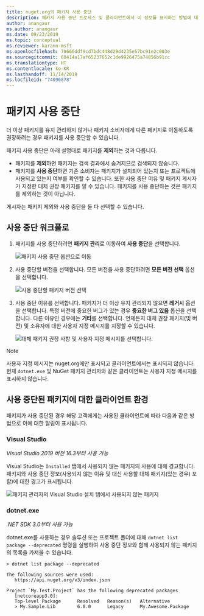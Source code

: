 ```yaml
---
title: nuget.org의 패키지 사용 중단
description: 패키지 사용 중단 프로세스 및 클라이언트에서 이 정보를 표시하는 방법에 대한 자세한 설명
author: anangaur
ms.author: anangaur
ms.date: 09/23/2019
ms.topic: conceptual
ms.reviewer: karann-msft
ms.openlocfilehash: 70666ddf9cd7bdc448d29d4235e57bc91e2c003e
ms.sourcegitcommit: 60414a17af65237652c1de9926475a74856b91cc
ms.translationtype: HT
ms.contentlocale: ko-KR
ms.lasthandoff: 11/14/2019
ms.locfileid: "74096878"
---
```

# <a name="deprecating-packages"></a>패키지 사용 중단

더 이상 패키지를 유지 관리하지 않거나 패키지 소비자에게 다른 패키지로 이동하도록 권장하려는 경우 패키지를 사용 중단할 수 있습니다. 

패키지 사용 중단은 아래 설명대로 패키지를 **제외**하는 것과 다릅니다.
* 패키지를 **제외**하면 패키지는 검색 결과에서 숨겨지므로 검색되지 않습니다. 
* 패키지를 **사용 중단**하면 기존 소비자는 패키지가 설치되어 있는지 또는 프로젝트에 사용되고 있는지 여부를 확인할 수 있습니다. 또한 사용 중단 이유 및 패키지 게시자가 지정한 대체 권장 패키지를 알 수 있습니다. 패키지를 사용 중단하는 것은 패키지를 제외하는 것이 아닙니다. 

게시자는 패키지 제외와 사용 중단을 둘 다 선택할 수 있습니다.

## <a name="deprecation-workflow"></a>사용 중단 워크플로
1. 패키지를 사용 중단하려면 **패키지 관리**로 이동하여 **사용 중단**을 선택합니다.

    ![패키지 사용 중단 옵션으로 이동](media/deprecation-select-option.png)

2. 사용 중단할 버전을 선택합니다. 모든 버전을 사용 중단하려면 **모든 버전 선택** 옵션을 선택합니다.

    ![사용 중단할 패키지 버전 선택](media/deprecation-select-version.png)

3. 사용 중단 이유를 선택합니다. 패키지가 더 이상 유지 관리되지 않으면 **레거시** 옵션을 선택합니다. 특정 버전에 중요한 버그가 있는 경우 **중요한 버그 있음** 옵션을 선택합니다. 다른 이유인 경우에는 **기타**를 선택합니다. 언제든지 대체 권장 패키지(및 버전) 및 소유자에 대한 사용자 지정 메시지를 지정할 수 있습니다. 

    ![대체 패키지 권장 사항 및 사용자 지정 메시지를 선택합니다.](media/deprecation-save.png)

> [!Note]
> 사용자 지정 메시지는 nuget.org에만 표시되고 클라이언트에서는 표시되지 않습니다. 현재 `dotnet.exe` 및 NuGet 패키지 관리자와 같은 클라이언트는 사용자 지정 메시지를 표시하지 않습니다.

## <a name="client-experience-for-deprecated-packages"></a>사용 중단된 패키지에 대한 클라이언트 환경
패키지가 사용 중단된 경우 해당 고객에게는 사용된 클라이언트에 따라 다음과 같은 방법으로 이에 대한 알림이 표시됩니다.

### <a name="visual-studio"></a>Visual Studio 
*Visual Studio 2019 버전 16.3부터 사용 가능*

Visual Studio는 `Installed` 탭에서 사용되지 않는 패키지의 사용에 대해 경고합니다. 패키지와 사용 중단 정보(사용되지 않는 이유 및 대신 사용할 대체 패키지(있는 경우) 포함)에 대한 경고가 표시됩니다.

   ![패키지 관리자의 Visual Studio 설치 탭에서 사용되지 않는 패키지](media/deprecation-vs.png)

### <a name="dotnetexe"></a>dotnet.exe
*.NET SDK 3.0부터 사용 가능*

dotnet.exe를 사용하는 경우 솔루션 또는 프로젝트 폴더에 대해 `dotnet list package --deprecated` 명령을 실행하여 사용 중단 정보와 함께 사용되지 않는 패키지의 목록을 가져올 수 있습니다.

```
> dotnet list package --deprecated

The following sources were used:
   https://api.nuget.org/v3/index.json

Project `My.Test.Project` has the following deprecated packages
   [netcoreapp3.0]:
   Top-level Package      Resolved   Reason(s)   Alternative
   > My.Sample.Lib        6.0.0      Legacy      My.Awesome.Package

```
